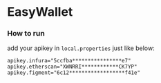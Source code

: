 # EasyWallet

### How to run
add your apikey in `local.properties` just like below:
```
apikey.infura="5ccfba****************e7"
apikey.etherscan="XWNRRI************CK7YP"
apikey.figment="6c12******************f41e"
```

